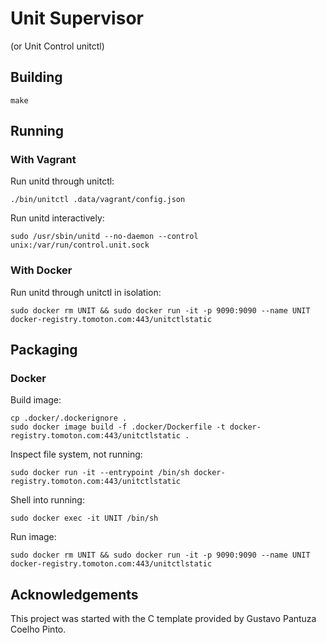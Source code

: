 # Unit Supervisor

(or Unit Control unitctl)

## Building

```
make
```

## Running

### With Vagrant

Run unitd through unitctl:
```
./bin/unitctl .data/vagrant/config.json
```

Run unitd interactively:
```
sudo /usr/sbin/unitd --no-daemon --control unix:/var/run/control.unit.sock
```

### With Docker

Run unitd through unitctl in isolation:
```
sudo docker rm UNIT && sudo docker run -it -p 9090:9090 --name UNIT docker-registry.tomoton.com:443/unitctlstatic
```

## Packaging

### Docker

Build image:
```
cp .docker/.dockerignore .
sudo docker image build -f .docker/Dockerfile -t docker-registry.tomoton.com:443/unitctlstatic .
```

Inspect file system, not running:
```
sudo docker run -it --entrypoint /bin/sh docker-registry.tomoton.com:443/unitctlstatic
```

Shell into running:
```
sudo docker exec -it UNIT /bin/sh
```

Run image:
```
sudo docker rm UNIT && sudo docker run -it -p 9090:9090 --name UNIT docker-registry.tomoton.com:443/unitctlstatic
```

## Acknowledgements

This project was started with the C template provided by Gustavo Pantuza Coelho
Pinto.
